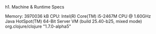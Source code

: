 h1. Machine & Runtime Specs

Memory:        3970036 kB
CPU:           Intel(R) Core(TM) i5-2467M CPU @ 1.60GHz
Java HotSpot(TM) 64-Bit Server VM (build 25.40-b25, mixed mode)
org.clojure/clojure "1.7.0-alpha5"
